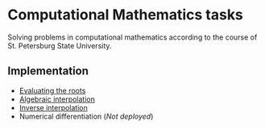 # Computational Mathematics tasks
Solving problems in computational mathematics according to the course of St. Petersburg State University.
## Implementation
- [Evaluating the roots](https://share.streamlit.io/artvyatkin/computationalmaths/tasks/task1/main.py)
- [Algebraic interpolation](https://share.streamlit.io/artvyatkin/computationalmaths/tasks/task2/main.py)
- [Inverse interpolation](https://share.streamlit.io/artvyatkin/computationalmaths/tasks/task3/task3_1/main.py)
- Numerical differentiation (_Not deployed_)